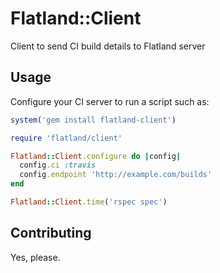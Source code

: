 # Flatland::Client

Client to send CI build details to Flatland server

## Usage

Configure your CI server to run a script such as:

```ruby
system('gem install flatland-client')

require 'flatland/client'

Flatland::Client.configure do |config|
  config.ci :travis
  config.endpoint 'http://example.com/builds'
end

Flatland::Client.time('rspec spec')
```

## Contributing

Yes, please.
